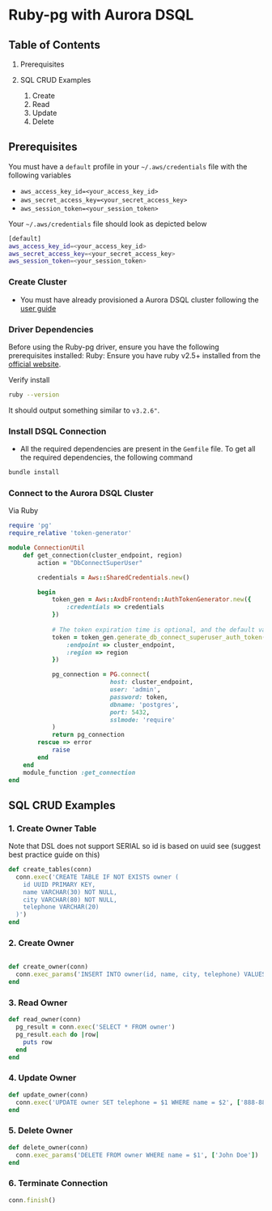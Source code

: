 # Ruby-pg with Aurora DSQL

## Table of Contents

1. Prerequisites

2. SQL CRUD Examples
   1. Create
   2. Read
   3. Update
   4. Delete

## Prerequisites

You must have a `default` profile in your `~/.aws/credentials` file with the following variables
  * `aws_access_key_id=<your_access_key_id>`
  * `aws_secret_access_key=<your_secret_access_key>`
  * `aws_session_token=<your_session_token>`

Your `~/.aws/credentials` file should look as depicted below

```bash
[default]
aws_access_key_id=<your_access_key_id>
aws_secret_access_key=<your_secret_access_key>
aws_session_token=<your_session_token>
```

### Create Cluster

* You must have already provisioned a Aurora DSQL cluster following the [user guide](TBD)

### Driver Dependencies

Before using the Ruby-pg driver, ensure you have the following prerequisites installed:
Ruby: Ensure you have ruby v2.5+ installed from the [official website](https://www.ruby-lang.org/en/documentation/installation/).

Verify install

```bash
ruby --version
```

It should output something similar to `v3.2.6"`.

### Install DSQL Connection

- All the required dependencies are present in the `Gemfile` file. To get all the required dependencies, the following command

```bash
bundle install
```

### Connect to the Aurora DSQL Cluster

Via Ruby

```ruby
require 'pg'
require_relative 'token-generator'

module ConnectionUtil
    def get_connection(cluster_endpoint, region)
        action = "DbConnectSuperUser"

        credentials = Aws::SharedCredentials.new()

        begin
            token_gen = Aws::AxdbFrontend::AuthTokenGenerator.new({
                :credentials => credentials
            })
        
            # The token expiration time is optional, and the default value 900 seconds
            token = token_gen.generate_db_connect_superuser_auth_token({
                :endpoint => cluster_endpoint,
                :region => region
            })

            pg_connection = PG.connect(
                            host: cluster_endpoint,
                            user: 'admin',
                            password: token,
                            dbname: 'postgres',
                            port: 5432,
                            sslmode: 'require'
            )
            return pg_connection
        rescue => error
            raise
        end
    end
    module_function :get_connection
end
```

## SQL CRUD Examples

### 1. Create Owner Table

Note that DSL does not support SERIAL so id is based on uuid see (suggest best practice guide on this)

```ruby
def create_tables(conn)
  conn.exec('CREATE TABLE IF NOT EXISTS owner (
    id UUID PRIMARY KEY,
    name VARCHAR(30) NOT NULL,
    city VARCHAR(80) NOT NULL,
    telephone VARCHAR(20)
  )')
end
```

### 2. Create Owner

```ruby

def create_owner(conn)
  conn.exec_params('INSERT INTO owner(id, name, city, telephone) VALUES($1, $2, $3, $4)', [SecureRandom.uuid, 'John Doe', 'Las Vegas', '555-555-5555'])
end
```

### 3. Read Owner

```ruby
def read_owner(conn)
  pg_result = conn.exec('SELECT * FROM owner')
  pg_result.each do |row|
    puts row
  end
end
```

### 4. Update Owner

```ruby
def update_owner(conn)
  conn.exec('UPDATE owner SET telephone = $1 WHERE name = $2', ['888-888-8888', 'John Doe'])
end
```

### 5. Delete Owner

```ruby
def delete_owner(conn)
  conn.exec_params('DELETE FROM owner WHERE name = $1', ['John Doe'])
end
```

### 6. Terminate Connection

```ruby
conn.finish()
```
